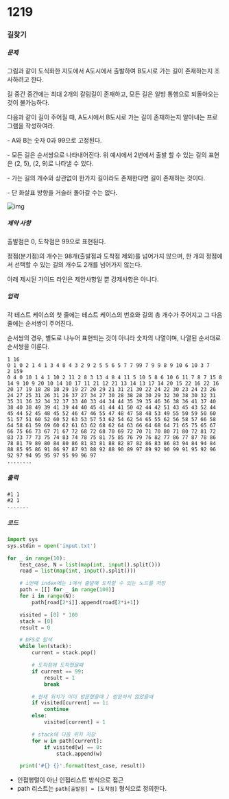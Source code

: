 # 1219

### 길찾기

##### 문제

그림과 같이 도식화한 지도에서 A도시에서 출발하여 B도시로 가는 길이 존재하는지 조사하려고 한다.

길 중간 중간에는 최대 2개의 갈림길이 존재하고, 모든 길은 일방 통행으로 되돌아오는 것이 불가능하다.

다음과 같이 길이 주어질 때, A도시에서 B도시로 가는 길이 존재하는지 알아내는 프로그램을 작성하여라.

 \- A와 B는 숫자 0과 99으로 고정된다.

 \- 모든 길은 순서쌍으로 나타내어진다. 위 예시에서 2번에서 출발 할 수 있는 길의 표현은 (2, 5), (2, 9)로 나타낼 수 있다.

 \- 가는 길의 개수와 상관없이 한가지 길이라도 존재한다면 길이 존재하는 것이다.

 \- 단 화살표 방향을 거슬러 돌아갈 수는 없다.

![img](https://swexpertacademy.com/main/common/fileDownload.do?downloadType=CKEditorImages&fileId=AV2XXB9KDaYBBASl)



##### 제약 사항

출발점은 0, 도착점은 99으로 표현된다.

정점(분기점)의 개수는 98개(출발점과 도착점 제외)를 넘어가지 않으며, 한 개의 정점에서 선택할 수 있는 길의 개수도 2개를 넘어가지 않는다.

아래 제시된 가이드 라인은 제안사항일 뿐 강제사항은 아니다.



##### 입력

각 테스트 케이스의 첫 줄에는 테스트 케이스의 번호와 길의 총 개수가 주어지고 그 다음 줄에는 순서쌍이 주어진다.

순서쌍의 경우, 별도로 나누어 표현되는 것이 아니라 숫자의 나열이며, 나열된 순서대로 순서쌍을 이룬다.

```
1 16
0 1 0 2 1 4 1 3 4 8 4 3 2 9 2 5 5 6 5 7 7 99 7 9 9 8 9 10 6 10 3 7
2 159
0 4 0 10 1 4 1 10 2 11 2 8 3 13 4 8 4 11 5 10 5 8 6 10 6 11 7 8 7 15 8 14 9 10 9 20 10 14 10 17 11 21 12 21 13 14 13 17 14 20 15 22 16 22 16 20 17 19 18 28 18 29 19 27 20 29 21 31 21 30 22 24 22 30 23 24 23 26 24 27 25 31 26 31 26 37 27 34 27 30 28 38 28 30 29 32 30 38 30 32 31 35 31 36 32 34 32 37 33 40 33 44 34 44 35 39 35 46 36 38 36 41 37 40 38 40 38 49 39 41 39 44 40 45 41 44 41 50 42 44 42 51 43 45 43 52 44 45 44 52 45 48 45 52 46 47 46 55 47 48 47 58 48 53 49 55 50 59 50 60 51 57 51 60 52 60 52 63 53 57 53 62 54 62 54 65 55 62 56 58 57 66 58 64 58 61 59 69 60 62 61 63 62 68 62 64 63 66 64 68 64 71 65 75 65 67 66 75 66 73 67 71 67 72 68 72 68 70 69 72 70 71 70 80 71 80 72 81 72 83 73 77 73 75 74 83 74 78 75 81 75 85 76 79 76 82 77 86 77 87 78 86 78 81 79 89 80 84 80 86 81 83 81 88 82 87 82 86 83 86 83 94 84 94 84 88 85 95 86 91 86 97 87 93 88 92 88 90 89 97 89 92 90 99 91 95 92 96 92 97 94 95 95 97 95 99 96 97
........
```



##### 출력

```
#1 1
#2 1
.......
```



##### 코드

```python
import sys
sys.stdin = open('input.txt')

for _ in range(10):
    test_case, N = list(map(int, input().split()))
    road = list(map(int, input().split()))

    # i번째 index에는 i에서 출발해 도착할 수 있는 노드를 저장
    path = [[] for _ in range(100)]
    for i in range(N):
        path[road[2*i]].append(road[2*i+1])

    visited = [0] * 100
    stack = [0]
    result = 0

    # DFS로 탐색
    while len(stack):
        current = stack.pop()

        # 도착점에 도착했을때
        if current == 99:
            result = 1
            break

        # 현재 위치가 이미 방문했을때 / 방문하지 않았을때
        if visited[current] == 1:
            continue
        else:
            visited[current] = 1

        # stack에 다음 위치 저장
        for w in path[current]:
            if visited[w] == 0:
                stack.append(w)

    print('#{} {}'.format(test_case, result))
```

- 인접행렬이 아닌 인접리스트 방식으로 접근
- path 리스트는 `path[출발점] = [도착점]` 형식으로 정의한다.

